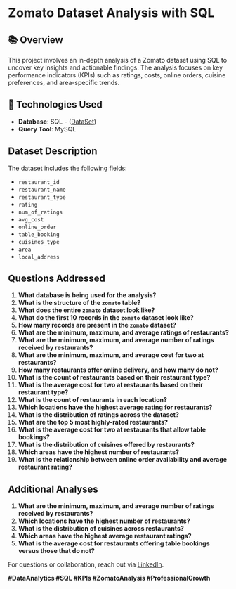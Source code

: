 # Zomato Dataset Analysis with SQL  

## 📚 Overview  
This project involves an in-depth analysis of a Zomato dataset using SQL to uncover key insights and actionable findings. The analysis focuses on key performance indicators (KPIs) such as ratings, costs, online orders, cuisine preferences, and area-specific trends.  

## 🔧 Technologies Used  
- **Database**: SQL - (<a href="https://github.com/NikhilChoudhary-93/Zomato-Dataset-Analysis-with-SQL-/blob/main/zomato.csv">DataSet</a>)
- **Query Tool**: MySQL  

## Dataset Description

The dataset includes the following fields:
- `restaurant_id`
- `restaurant_name`
- `restaurant_type`
- `rating`
- `num_of_ratings`
- `avg_cost`
- `online_order`
- `table_booking`
- `cuisines_type`
- `area`
- `local_address`

## Questions Addressed

1. **What database is being used for the analysis?**
2. **What is the structure of the `zomato` table?**
3. **What does the entire `zomato` dataset look like?**
4. **What do the first 10 records in the `zomato` dataset look like?**
5. **How many records are present in the `zomato` dataset?**
6. **What are the minimum, maximum, and average ratings of restaurants?**
7. **What are the minimum, maximum, and average number of ratings received by restaurants?**
8. **What are the minimum, maximum, and average cost for two at restaurants?**
9. **How many restaurants offer online delivery, and how many do not?**
10. **What is the count of restaurants based on their restaurant type?**
11. **What is the average cost for two at restaurants based on their restaurant type?**
12. **What is the count of restaurants in each location?**
13. **Which locations have the highest average rating for restaurants?**
14. **What is the distribution of ratings across the dataset?**
15. **What are the top 5 most highly-rated restaurants?**
16. **What is the average cost for two at restaurants that allow table bookings?**
17. **What is the distribution of cuisines offered by restaurants?**
18. **Which areas have the highest number of restaurants?**
19. **What is the relationship between online order availability and average restaurant rating?**

## Additional Analyses

1. **What are the minimum, maximum, and average number of ratings received by restaurants?**
2. **Which locations have the highest number of restaurants?**
3. **What is the distribution of cuisines across restaurants?**
4. **Which areas have the highest average restaurant ratings?**
5. **What is the average cost for restaurants offering table bookings versus those that do not?**



For questions or collaboration, reach out via [LinkedIn](https://www.linkedin.com/in/nikhil-choudhary-6163a8263/).  


**#DataAnalytics #SQL #KPIs #ZomatoAnalysis #ProfessionalGrowth**
